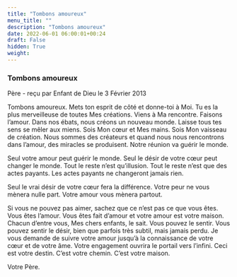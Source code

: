 ```yaml
---
title: "Tombons amoureux"
menu_title: ""
description: "Tombons amoureux"
date: 2022-06-01 06:00:01+00:24
draft: False
hidden: True
weight:
---
```

### Tombons amoureux

Père - reçu par Enfant de Dieu le 3 Février 2013

Tombons amoureux. Mets ton esprit de côté et donne-toi à Moi. Tu es la plus merveilleuse de toutes Mes créations. Viens à Ma rencontre. Faisons l’amour. Dans nos ébats, nous créons un nouveau monde. Laisse tous tes sens se mêler aux miens. Sois Mon cœur et Mes mains. Sois Mon vaisseau de création. Nous sommes des créateurs et quand nous nous rencontrons dans l’amour, des miracles se produisent. Notre réunion va guérir le monde.

Seul votre amour peut guérir le monde. Seul le désir de votre cœur peut changer le monde. Tout le reste n’est qu’illusion. Tout le reste n’est que des actes payants. Les actes payants ne changeront jamais rien.

Seul le vrai désir de votre cœur fera la différence. Votre peur ne vous mènera nulle part. Votre amour vous mènera partout.

Si vous ne pouvez pas aimer, sachez que ce n’est pas ce que vous êtes. Vous êtes l’amour. Vous êtes fait d’amour et votre amour est votre maison. Chacun d’entre vous, Mes chers enfants, le sait. Vous pouvez le sentir. Vous pouvez sentir le désir, bien que parfois très subtil, mais jamais perdu. Je vous demande de suivre votre amour jusqu’à la connaissance de votre cœur et de votre âme. Votre engagement ouvrira le portail vers l’infini. Ceci est votre destin. C’est votre chemin. C’est votre maison.

Votre Père.



